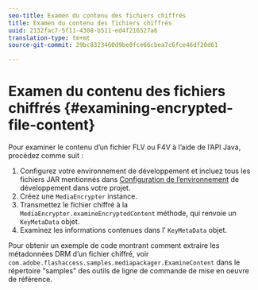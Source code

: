 ```yaml
---
seo-title: Examen du contenu des fichiers chiffrés
title: Examen du contenu des fichiers chiffrés
uuid: 2132fac7-5f11-4308-b511-ed4f216527a6
translation-type: tm+mt
source-git-commit: 29bc8323460d9be0fce66cbea7c6fce46df20d61

---
```



# Examen du contenu des fichiers chiffrés {#examining-encrypted-file-content}

Pour examiner le contenu d’un fichier FLV ou F4V à l’aide de l’API Java, procédez comme suit :

1. Configurez votre environnement de développement et incluez tous les fichiers JAR mentionnés dans [Configuration de l’environnement](../../aaxs-protecting-content/content-setting-up-the-sdk/content-setting-up-the-dev-env.md) de développement dans votre projet.
1. Créez une `MediaEncrypter` instance.
1. Transmettez le fichier chiffré à la `MediaEncrypter.examineEncryptedContent` méthode, qui renvoie un `KeyMetaData` objet.
1. Examinez les informations contenues dans l’ `KeyMetaData` objet.

Pour obtenir un exemple de code montrant comment extraire les métadonnées DRM d’un fichier chiffré, voir `com.adobe.flashaccess.samples.mediapackager.ExamineContent` dans le répertoire &quot;samples&quot; des outils de ligne de commande de mise en oeuvre de référence.
